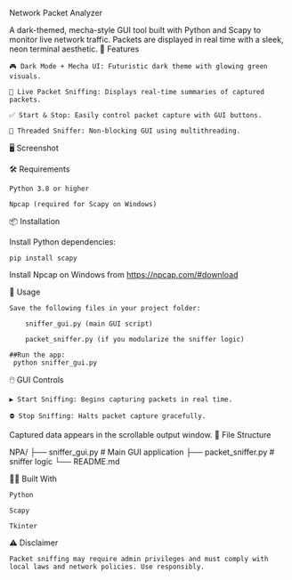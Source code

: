 Network Packet Analyzer

A dark-themed, mecha-style GUI tool built with Python and Scapy to monitor live network traffic. Packets are displayed in real time with a sleek, neon terminal aesthetic.
🚀 Features

    🎮 Dark Mode + Mecha UI: Futuristic dark theme with glowing green visuals.

    🧠 Live Packet Sniffing: Displays real-time summaries of captured packets.

    ✅ Start & Stop: Easily control packet capture with GUI buttons.

    🧰 Threaded Sniffer: Non-blocking GUI using multithreading.

🖥️ Screenshot

<!-- Replace with an actual image filename -->
🛠️ Requirements

    Python 3.8 or higher

    Npcap (required for Scapy on Windows)

📦 Installation 

  Install Python dependencies:

    pip install scapy



  Install Npcap on Windows from https://npcap.com/#download

  🧪 Usage

    Save the following files in your project folder:

        sniffer_gui.py (main GUI script)

        packet_sniffer.py (if you modularize the sniffer logic)

    ##Run the app:
     python sniffer_gui.py

🖱️ GUI Controls

    ▶ Start Sniffing: Begins capturing packets in real time.

    ⛔ Stop Sniffing: Halts packet capture gracefully.

Captured data appears in the scrollable output window.
📁 File Structure

NPA/
├── sniffer_gui.py       # Main GUI application
├── packet_sniffer.py    # sniffer logic
└──  README.md




🧑‍💻 Built With

    Python

    Scapy

    Tkinter

⚠️ Disclaimer

    Packet sniffing may require admin privileges and must comply with local laws and network policies. Use responsibly.

